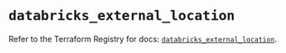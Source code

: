 # `databricks_external_location`

Refer to the Terraform Registry for docs: [`databricks_external_location`](https://registry.terraform.io/providers/databricks/databricks/1.37.1/docs/resources/external_location).
